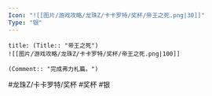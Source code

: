 ```yaml
---
Icon: "![[图片/游戏攻略/龙珠Z/卡卡罗特/奖杯/帝王之死.png|30]]"
Type: "银"
---
```

```ad-common-silver-trophy
title: (Title:: "帝王之死")
![[图片/游戏攻略/龙珠Z/卡卡罗特/奖杯/帝王之死.png|100]]

(Comment:: "完成弗力札篇。")
```

#龙珠Z/卡卡罗特/奖杯 #奖杯 #银
